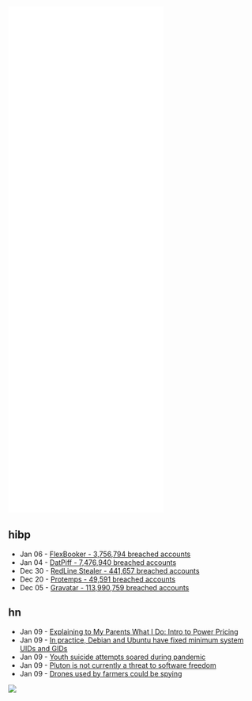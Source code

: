 ![Metrics](https://raw.githubusercontent.com/phixion/phixion/master/metrics.svg)

## hibp

<!--
for https://github.com/phixion/phixion/blob/main/.github/workflows/feeds.yml
-->
<!--START_SECTION:haveibeenpwnd-->
- Jan 06 - [FlexBooker - 3,756,794 breached accounts](https://haveibeenpwned.com/PwnedWebsites#FlexBooker)
- Jan 04 - [DatPiff - 7,476,940 breached accounts](https://haveibeenpwned.com/PwnedWebsites#DatPiff)
- Dec 30 - [RedLine Stealer - 441,657 breached accounts](https://haveibeenpwned.com/PwnedWebsites#RedLineStealer)
- Dec 20 - [Protemps - 49,591 breached accounts](https://haveibeenpwned.com/PwnedWebsites#Protemps)
- Dec 05 - [Gravatar - 113,990,759 breached accounts](https://haveibeenpwned.com/PwnedWebsites#Gravatar)
<!--END_SECTION:haveibeenpwnd-->

## hn

<!--
for https://github.com/phixion/phixion/blob/main/.github/workflows/feeds.yml
-->
<!--START_SECTION:hn-->
- Jan 09 - [Explaining to My Parents What I Do: Intro to Power Pricing](https://www.neelsomani.com/blog/explaining-to-my-parents-what-i-do.php)
- Jan 09 - [In practice, Debian and Ubuntu have fixed minimum system UIDs and GIDs](https://utcc.utoronto.ca/~cks/space/blog/linux/DebianFixedMinimumUIDsGIDs)
- Jan 09 - [Youth suicide attempts soared during pandemic](https://www.nbcnews.com/news/us-news/youth-suicide-attempts-soared-during-pandemic-cdc-report-says-n1270463)
- Jan 09 - [Pluton is not currently a threat to software freedom](https://mjg59.dreamwidth.org/58125.html)
- Jan 09 - [Drones used by farmers could be spying](https://taipeitimes.com/News/taiwan/archives/2022/01/09/2003771022)
<!--END_SECTION:hn-->

<!--
for https://yhype.me
-->
![](https://hit.yhype.me/github/profile?user_id=13013670)
